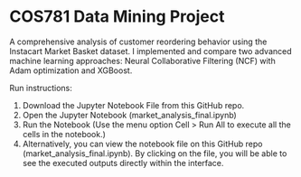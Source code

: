 # COS781 Data Mining Project
A comprehensive analysis of customer reordering behavior using the Instacart Market Basket dataset. I implemented and compare two advanced machine learning approaches: Neural Collaborative Filtering (NCF) with Adam optimization and XGBoost.


Run instructions:
  1. Download the Jupyter Notebook File from this GitHub repo.
  2. Open the Jupyter Notebook (market_analysis_final.ipynb)
  3. Run the Notebook (Use the menu option Cell > Run All to execute all the cells in the notebook.)
  4. Alternatively, you can view the notebook file on this GitHub repo (market_analysis_final.ipynb). By clicking on the file, you will be able to see the executed outputs directly within the interface.
